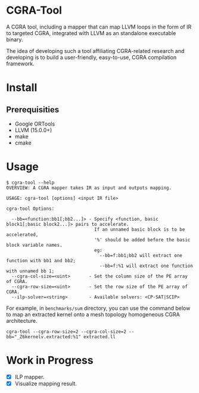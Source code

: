 # CGRA-Tool

A CGRA tool, including a mapper that can map LLVM loops in the form of IR to targeted CGRA, integrated with LLVM as an standalone executable binary.

The idea of developing such a tool affiliating CGRA-related research and developing is to build a user-friendly, easy-to-use,  CGRA compilation framework. 

# Install

## Prerequisities

- Google ORTools
- LLVM (15.0.0+)
- make
- cmake

# Usage

```
$ cgra-tool --help
OVERVIEW: A CGRA mapper takes IR as input and outputs mapping.

USAGE: cgra-tool [options] <input IR file>

cgra-tool Options:

  --bb=<function:bb1[;bb2...]> - Specify <function, basic block1[;basic block2...]> pairs to accelerate.
                                 If an unnamed basic block is to be accelerated,
                                 '%' should be added before the basic block variable names.
                                 eg:
                                   --bb=f:bb1;bb2 will extract one function with bb1 and bb2;
                                   --bb=f:%1 will extract one function with unnamed bb 1;
  --cgra-col-size=<uint>       - Set the column size of the PE array of CGRA.
  --cgra-row-size=<uint>       - Set the row size of the PE array of CGRA.
  --ilp-solver=<string>        - Available solvers: <CP-SAT|SCIP>
```

For example, in `benchmarks/sum` directory, you can use the command below to map an extracted kernel onto a mesh topology homogeneous CGRA architecture.

```
cgra-tool --cgra-row-size=2 --cgra-col-size=2 --bb="_Z6kernelv.extracted:%1" extracted.ll
```

# Work in Progress

 - [x] ILP mapper.
 - [x] Visualize mapping result.
